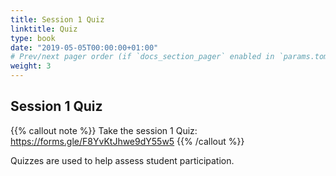 ```yaml
---
title: Session 1 Quiz
linktitle: Quiz
type: book
date: "2019-05-05T00:00:00+01:00"
# Prev/next pager order (if `docs_section_pager` enabled in `params.toml`)
weight: 3
---
```


## Session 1 Quiz


{{% callout note %}}
Take the session 1 Quiz: https://forms.gle/F8YvKtJhwe9dY55w5
{{% /callout %}}

Quizzes are used to help assess student participation.